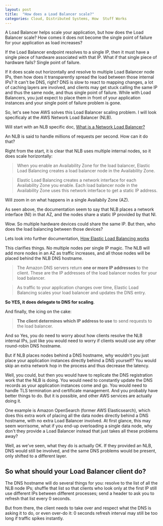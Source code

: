 ```yaml
---
layout: post
title:  "How does a Load Balancer scale?"
categories: Cloud, Distributed Systems, How  Stuff Works
---
```


A Load Balancer helps scale your application, but how does the Load Balancer scale? How comes it does not become the single point of failure for your application as load increases?

If the Load Balancer endpoint resolves to a single IP, then it must have a single piece of hardware associated with that IP. What if that single piece of hardware fails? Single point of failure.

If it does scale out horizontally and resolve to multiple Load Balancer node IPs, then how does it transparently spread the load between those internal IPs? It can't be DNS, right? DNS is slow to react to mapping changes, a lot of caching layers are involved, and clients may get stuck calling the same IP and thus the same node, and thus single point of failure. While with Load Balancers, you just expect to place them in front of your application instances and your single point of failure problem is gone.

So, let's see how AWS solves this Load Balancer scaling problem. I will look specificaly at the AWS Network Load Balancer (NLB). 

Will start with an NLB specific doc, [What is a Network Load Balancer?](https://docs.aws.amazon.com/elasticloadbalancing/latest/network/introduction.html)

An NLB is said to handle millions of requests per second. How can it do that?

Right from the start, it is clear that NLB uses multiple internal nodes, so it does scale horizontally:

>When you enable an Availability Zone for the load balancer, Elastic Load Balancing creates a load balancer node in the Availability Zone.

>Elastic Load Balancing creates a network interface for each Availability Zone you enable. Each load balancer node in the Availability Zone uses this network interface to get a static IP address.

Will zoom in on what happens in a single Availabily Zone (AZ).

As seen above, the documentation seem to say that NLB places a network interface (NI) in that AZ, and the nodes share a static IP provided by that NI. 

Wow. So multiple hardware devices could share the same IP. But then, who does the load balancing between those devices?  

Lets look into further documentation, [How Elastic Load Balancing works](https://docs.aws.amazon.com/elasticloadbalancing/latest/userguide/how-elastic-load-balancing-works.html)

This clarifies things. No multiple nodes per single IP magic. The NLB will add more nodes in an AZ as traffic increases, and all those nodes will be placed behind the NLB DNS hostname.

>The Amazon DNS servers return **one or more IP addresses** to the client. These are the IP addresses of the load balancer nodes for your load balancer.

>As traffic to your application changes over time, Elastic Load Balancing scales your load balancer and updates the DNS entry.

**So YES, it does delegate to DNS for scaling**.

And finally, the icing on the cake:

>**The client determines which IP address to use** to send requests to the load balancer.

And so Yes, you do need to worry about how clients resolve the NLB internal IPs, just like you would need to worry if clients would use any other round-robin DNS hostname.

But if NLB places nodes behind a DNS hostname, why wouldn't you just place your application instances directly behind a DNS yourself? You would skip an extra network hop in the process and thus decrease the latency.

Well, you could, but then you would have to replicate the DNS registration work that the NLB is doing. You would need to constantly update the DNS records as your application instances come and go. You would need to handle TLS termination and certificate management. And you probably have better things to do. But it is possible, and other AWS services are actually doing it.

One example is Amazon OpenSearch (former AWS Elasticsearch), which does this extra work of placing all the data nodes directly behind a DNS hostname, with no extra Load Balancer involved. At first glance, this may seem worrisome, what if you end-up overloading a single data node, why don't they provide a Load Balancer instead that just takes all these problems away?

Well, as we've seen, what they do is actually OK. If they provided an NLB, DNS would still be involved, and the same DNS problems would be present, only shifted to a different layer.

## So what should your Load Balancer client do?

The DNS hostname will do several things for you: resolve to the list of all the NLB node IPs; shuffle that list so that clients who look only at the first IP still use different IPs between different processes; send a header to ask you to refresh that list every   0 seconds. 

But from there, the client needs to take over and respect what the DNS is asking it to do, or even over-do it:  0 seconds refresh interval may still be too long if traffic spikes instantly.






